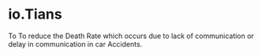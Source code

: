 # io.Tians
To To reduce the Death Rate which occurs due to lack of communication or delay in communication in car Accidents.
